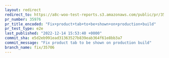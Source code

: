 ```yaml
---
layout: redirect
redirect_to: https://a8c-woo-test-reports.s3.amazonaws.com/public/pr/35976/e2e/index.html
pr_number: 35976
pr_title_encoded: "Fix+product+tab+to+be+shown+on+production+build"
pr_test_type: e2e
last_published: "2022-12-14 15:53:40 +0000"
commit_sha: e5d2eb991ead31363527b839eab364f61e8bb3a7
commit_message: "Fix product tab to be shown on production build"
branch_name: fix/35706
---
```

